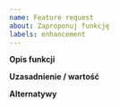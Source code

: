 ```yaml
---
name: Feature request
about: Zaproponuj funkcję
labels: enhancement
---
```


**Opis funkcji**

**Uzasadnienie / wartość**

**Alternatywy**
